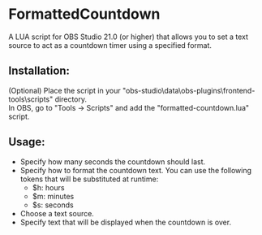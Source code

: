 # FormattedCountdown
A LUA script for OBS Studio 21.0 (or higher) that allows you to set a text source to act as a countdown timer using a specified format.

## Installation:

(Optional) Place the script in your "obs-studio\data\obs-plugins\frontend-tools\scripts\" directory.  
In OBS, go to "Tools -> Scripts" and add the "formatted-countdown.lua" script.

## Usage:

- Specify how many seconds the countdown should last.
- Specify how to format the countdown text. You can use the following tokens that will be substituted at runtime:
  - $h: hours
  - $m: minutes
  - $s: seconds
- Choose a text source.
- Specify text that will be displayed when the countdown is over.